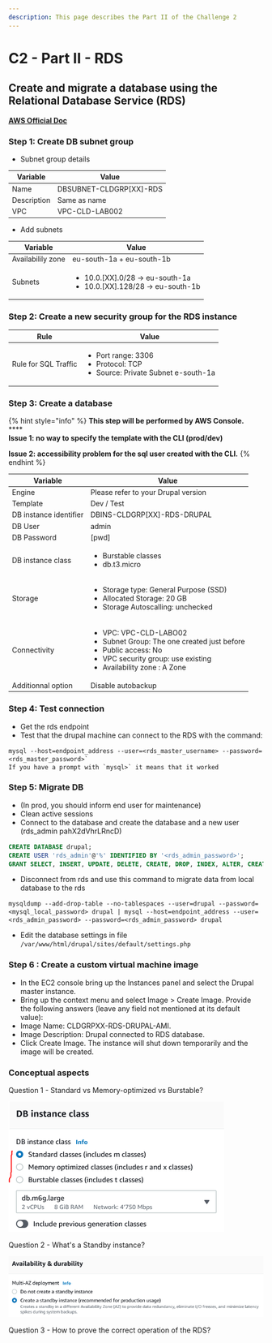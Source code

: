 ```yaml
---
description: This page describes the Part II of the Challenge 2
---
```


# C2 - Part II - RDS

## Create and migrate a database using the Relational Database Service (RDS)

****[**AWS Official Doc**](https://aws.amazon.com/rds/)****

### **Step 1: Create DB subnet group**

* Subnet group details

| Variable    | Value                    |
| ----------- | ------------------------ |
| Name        | DBSUBNET-CLDGRP\[XX]-RDS |
| Description | Same as name             |
| VPC         | VPC-CLD-LAB002           |

* Add subnets

| Variable          | Value                                                                                   |
| ----------------- | --------------------------------------------------------------------------------------- |
| Availabilily zone | eu-south-1a + eu-south-1b                                                               |
| Subnets           | <ul><li>10.0.[XX].0/28 -> eu-south-1a</li><li>10.0.[XX].128/28 -> eu-south-1b</li></ul> |

### **Step 2: Create a new security group for the RDS instance**

| Rule                 | Value                                                                                              |
| -------------------- | -------------------------------------------------------------------------------------------------- |
| Rule for SQL Traffic | <ul><li>Port range: 3306</li><li>Protocol: TCP</li><li>Source: Private Subnet e-south-1a</li></ul> |

### **Step 3: Create a database**

{% hint style="info" %}
**This step will be performed by AWS Console.**\
****\
**Issue 1: no way  to specify the template with the CLI (prod/dev)**

**Issue 2: accessibility problem for the sql user created with the CLI.**
{% endhint %}

| Variable               | Value                                                                                                                                                                                         |
| ---------------------- | --------------------------------------------------------------------------------------------------------------------------------------------------------------------------------------------- |
| Engine                 | Please refer to your Drupal version                                                                                                                                                           |
| Template               | Dev / Test                                                                                                                                                                                    |
| DB instance identifier | DBINS-CLDGRP\[XX]-RDS-DRUPAL                                                                                                                                                                  |
| DB User                | admin                                                                                                                                                                                         |
| DB Password            | \[pwd]                                                                                                                                                                                        |
| DB instance class      | <ul><li>Burstable classes</li><li>db.t3.micro</li></ul>                                                                                                                                       |
| Storage                | <ul><li>Storage type: General Purpose (SSD)</li><li>Allocated Storage: 20 GB</li><li>Storage Autoscalling: unchecked</li></ul>                                                                |
| Connectivity           | <ul><li>VPC: VPC-CLD-LABO02</li><li>Subnet Group: The one created just before</li><li>Public access: No</li><li>VPC security group: use existing</li><li>Availability zone : A Zone</li></ul> |
| Additionnal option     | Disable autobackup                                                                                                                                                                            |

### **Step 4: Test connection**

* Get the rds endpoint
* Test that the drupal machine can connect to the RDS with the command:

```
mysql --host=endpoint_address --user=<rds_master_username> --password=<rds_master_password>`
If you have a prompt with `mysql>` it means that it worked
```

### **Step 5: Migrate DB**

* (In prod, you should inform end user for maintenance)
* Clean active sessions
* Connect to the database and create the database and a new user (rds\_admin pahX2dVhrLRncD)

```sql
CREATE DATABASE drupal;
CREATE USER 'rds_admin'@'%' IDENTIFIED BY '<rds_admin_password>';
GRANT SELECT, INSERT, UPDATE, DELETE, CREATE, DROP, INDEX, ALTER, CREATE TEMPORARY TABLES, LOCK TABLES ON drupal.* TO 'rds_admin'@'%';
```

* Disconnect from rds and use this command to migrate data from local database to the rds

```shell
mysqldump --add-drop-table --no-tablespaces --user=drupal --password=<mysql_local_password> drupal | mysql --host=endpoint_address --user=<rds_admin_password> --password=<rds_admin_password> drupal
```

* Edit the database settings in file `/var/www/html/drupal/sites/default/settings.php`

### **Step 6 : Create a custom virtual machine image**

* In the EC2 console bring up the Instances panel and select the Drupal master instance.
* Bring up the context menu and select Image > Create Image. Provide the following answers (leave any field not mentioned at its default value):
* Image Name: CLDGRPXX-RDS-DRUPAL-AMI.
* Image Description: Drupal connected to RDS database.
* Click Create Image. The instance will shut down temporarily and the image will be created.

### Conceptual aspects

Question 1 - Standard vs Memory-optimized vs Burstable?

![](../../../../.gitbook/assets/DBInstanceClass.PNG)

Question 2 - What's a Standby instance?

![](../../../../.gitbook/assets/AvailabilityAndDurability.PNG)

Question 3 - How to prove the correct operation of the RDS?
